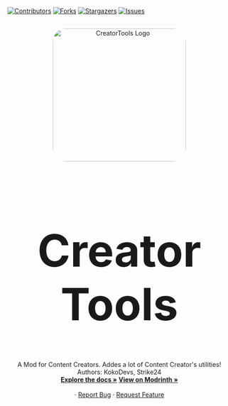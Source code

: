 <!-- Improved compatibility of back to top link: See: https://github.com/othneildrew/Best-README-Template/pull/73 -->
<a name="readme-top"></a>
<!--
*** Thanks for checking out the Best-README-Template. If you have a suggestion
*** that would make this better, please fork the repo and create a pull request
*** or simply open an issue with the tag "enhancement".
*** Don't forget to give the project a star!
*** Thanks again! Now go create something AMAZING! :D
-->



<!-- PROJECT SHIELDS -->
<!--
*** I'm using markdown "reference style" links for readability.
*** Reference links are enclosed in brackets [ ] instead of parentheses ( ).
*** See the bottom of this document for the declaration of the reference variables
*** for contributors-url, forks-url, etc. This is an optional, concise syntax you may use.
*** https://www.markdownguide.org/basic-syntax/#reference-style-links
-->
[![Contributors][contributors-shield]][contributors-url]
[![Forks][forks-shield]][forks-url]
[![Stargazers][stars-shield]][stars-url]
[![Issues][issues-shield]][issues-url]

<!-- PROJECT LOGO -->
<br />
<div align="center">
  <a href="https://github.com/KokoDevs/CreatorTools">
    <img src="https://cdn.modrinth.com/data/4nCNvl1W/images/2a74bddc63187aeeb624570aab94ffccba149b53.jpeg" alt="CreatorTools Logo" style="width:300px; border-radius: 30px;">
  </a>

<h1 align="center" style="font-size:100px">Creator Tools</h3>

  <p align="center">
    A Mod for Content Creators. Addes a lot of Content Creator's utilities! <br>
    Authors: KokoDevs, Strike24
    <br />
    <a href="https://creatortools.gitbook.io/english-docs-ct/"><strong>Explore the docs »</strong></a>
    <a href="https://modrinth.com/mod/creator-tools"><strong>View on Modrinth »</strong></a>
    <br />
    <br />
    ·
    <a href="https://github.com/KokoDevs/CreatorTools/issues">Report Bug</a>
    ·
    <a href="https://github.com/KokoDevs/CreatorTools/issues">Request Feature</a>
  </p>
</div>

<!-- MARKDOWN LINKS & IMAGES -->
<!-- https://www.markdownguide.org/basic-syntax/#reference-style-links -->
[contributors-shield]: https://img.shields.io/github/contributors/KokoDevs/CreatorTools.svg?style=for-the-badge
[contributors-url]: https://github.com/KokoDevs/CreatorTools/graphs/contributors
[forks-shield]: https://img.shields.io/github/forks/KokoDevs/CreatorTools.svg?style=for-the-badge
[forks-url]: https://github.com/KokoDevs/CreatorTools/network/members
[stars-shield]: https://img.shields.io/github/stars/KokoDevs/CreatorTools.svg?style=for-the-badge
[stars-url]: https://github.com/KokoDevs/CreatorTools/stargazers
[issues-shield]: https://img.shields.io/github/issues/KokoDevs/CreatorTools.svg?style=for-the-badge
[issues-url]: https://github.com/KokoDevs/CreatorTools/issues
[Bootstrap.com]: https://img.shields.io/badge/Bootstrap-563D7C?style=for-the-badge&logo=bootstrap&logoColor=white
[Bootstrap-url]: https://getbootstrap.com
[JQuery.com]: https://img.shields.io/badge/jQuery-0769AD?style=for-the-badge&logo=jquery&logoColor=white
[JQuery-url]: https://jquery.com 
